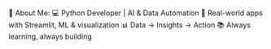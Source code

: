 💫 About Me:
💻 Python Developer | AI & Data Automation
🚀 Real-world apps with Streamlit, ML & visualization
📊 Data → Insights → Action
📚 Always learning, always building
